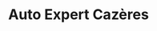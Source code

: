 ---
title: "Auto Expert Cazères"
url: /cazeres/auto-expert-cazeres/
shop: réparation de voitures
---